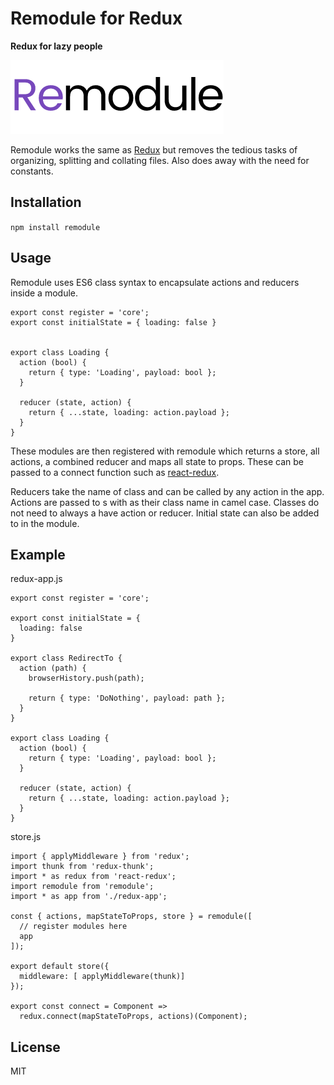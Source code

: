# Remodule for Redux

**Redux for lazy people**

![logo](https://raw.githubusercontent.com/otissv/remodule/master/images/remodule.png)

Remodule works the same as [Redux](http://redux.js.org/) but removes the tedious tasks of organizing, splitting and collating files. Also does away with the need for constants.

## Installation
`npm install remodule`

## Usage
Remodule uses ES6 class syntax to encapsulate actions and reducers inside a module.

```
export const register = 'core';
export const initialState = { loading: false }


export class Loading {
  action (bool) {
    return { type: 'Loading', payload: bool };
  }

  reducer (state, action) {
    return { ...state, loading: action.payload };
  }
}
```

These modules are then registered with remodule which returns a store, all actions, a combined reducer and maps all state to props. These can be passed to a connect function such as [react-redux](https://github.com/reactjs/react-redux).


Reducers take the name of class and can be called by any action in the app. 
Actions are passed to s with as their class name in camel case. Classes do not need to always a have action or reducer. Initial state can also be added to in the module.



## Example
redux-app.js
```
export const register = 'core';

export const initialState = { 
  loading: false
}

export class RedirectTo {
  action (path) {
    browserHistory.push(path);

    return { type: 'DoNothing', payload: path };
  }
}

export class Loading {
  action (bool) {
    return { type: 'Loading', payload: bool };
  }

  reducer (state, action) {
    return { ...state, loading: action.payload };
  }
}
```


store.js
```
import { applyMiddleware } from 'redux';
import thunk from 'redux-thunk';
import * as redux from 'react-redux';
import remodule from 'remodule';
import * as app from './redux-app';

const { actions, mapStateToProps, store } = remodule([
  // register modules here
  app
]);

export default store({
  middleware: [ applyMiddleware(thunk)]
});

export const connect = Component =>
  redux.connect(mapStateToProps, actions)(Component);
```

## License
MIT

